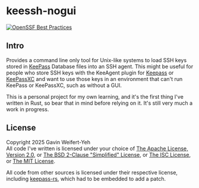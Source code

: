 # keessh-nogui
[![OpenSSF Best Practices](https://www.bestpractices.dev/projects/11115/badge)](https://www.bestpractices.dev/projects/11115)
## Intro
Provides a command line only tool for Unix-like systems to load SSH keys stored in
[KeePass](https://keepass.info/) Database  files into an SSH agent. This might be useful for
people who store SSH keys with the KeeAgent plugin for [Keepass](https://keepass.info/) or
[KeePassXC](https://keepassxc.org/) and want to use those keys in an environment that can't run
KeePass or KeePassXC, such as without a GUI.

This is a personal project for my own learning, and it's the first thing I've written in Rust, so
bear that in mind before relying on it. It's still very much a work in progress.

## License
Copyright 2025 Gavin Weifert-Yeh \
All code I've written is licensed under your choice of
[The Apache License, Version 2.0](https://spdx.org/licenses/Apache-2.0.html), or
[The BSD 2-Clause "Simplified" License](https://spdx.org/licenses/BSD-2-Clause.html), or
[The ISC License](https://spdx.org/licenses/ISC.html), or
[The MIT License](https://spdx.org/licenses/MIT.html).

All code from other sources is licensed under their respective license, including
[keepass-rs](https://crates.io/crates/keepass), which had to be embedded to add a patch.